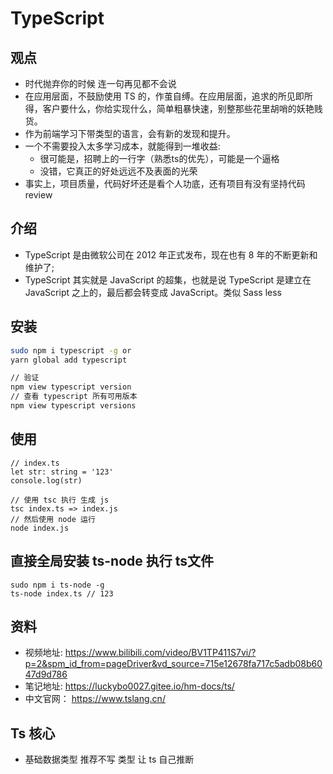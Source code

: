 # TypeScript 

## 观点
- 时代抛弃你的时候 连一句再见都不会说
- 在应用层面，不鼓励使用 TS 的，作茧自缚。在应用层面，追求的所见即所得，客户要什么，你给实现什么，简单粗暴快速，别整那些花里胡哨的妖艳贱货。
- 作为前端学习下带类型的语言，会有新的发现和提升。
- 一个不需要投入太多学习成本，就能得到一堆收益: 
    - 很可能是，招聘上的一行字（熟悉ts的优先），可能是一个逼格
    - 没错，它真正的好处远远不及表面的光荣
- 事实上，项目质量，代码好坏还是看个人功底，还有项目有没有坚持代码 review

## 介绍
- TypeScript 是由微软公司在 2012 年正式发布，现在也有 8 年的不断更新和维护了;
- TypeScript 其实就是 JavaScript 的超集，也就是说 TypeScript 是建立在 JavaScript 之上的，最后都会转变成 JavaScript。类似 Sass less
## 安装
```sh
sudo npm i typescript -g or
yarn global add typescript

// 验证
npm view typescript version  
// 查看 typescript 所有可用版本
npm view typescript versions
```
## 使用
```
// index.ts
let str: string = '123'
console.log(str)

// 使用 tsc 执行 生成 js
tsc index.ts => index.js
// 然后使用 node 运行
node index.js
```
## 直接全局安装 ts-node 执行 ts文件
```
sudo npm i ts-node -g
ts-node index.ts // 123
```

## 资料

- 视频地址: https://www.bilibili.com/video/BV1TP411S7vi/?p=2&spm_id_from=pageDriver&vd_source=715e12678fa717c5adb08b6047d9d786
- 笔记地址: https://luckybo0027.gitee.io/hm-docs/ts/
- 中文官网： https://www.tslang.cn/


## Ts 核心

- 基础数据类型 推荐不写 类型  让 ts 自己推断
